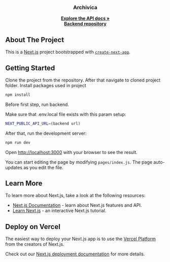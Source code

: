 <br />
<div align="center">

<h3 align="center">Archivica</h3>

  <p align="center">
    <a href="https://documenter.getpostman.com/view/6304568/2sA2xb7bnG"><strong>Explore the API docs »</strong></a>
    <br />
    <a href="https://github.com/MartinPavic/Archivica-Backend"><strong>Backend repository</strong></a>
    <br />
  </p>
</div>


<!-- ABOUT THE PROJECT -->
## About The Project

This is a [Next.js](https://nextjs.org/) project bootstrapped with [`create-next-app`](https://github.com/vercel/next.js/tree/canary/packages/create-next-app).

## Getting Started

Clone the project from the repository. After that navigate to cloned project folder. 
Install packages used in project
```sh
npm install
```
Before first step, run backend. 

Make sure that .env.local file exists with this param setup:
```sh
NEXT_PUBLIC_API_URL=(backend url)
```

After that, run the development server:

```bash
npm run dev
```

Open [http://localhost:3000](http://localhost:3000) with your browser to see the result.

You can start editing the page by modifying `pages/index.js`. The page auto-updates as you edit the file.

## Learn More

To learn more about Next.js, take a look at the following resources:

- [Next.js Documentation](https://nextjs.org/docs) - learn about Next.js features and API.
- [Learn Next.js](https://nextjs.org/learn) - an interactive Next.js tutorial.

## Deploy on Vercel

The easiest way to deploy your Next.js app is to use the [Vercel Platform](https://vercel.com/new?utm_medium=default-template&filter=next.js&utm_source=create-next-app&utm_campaign=create-next-app-readme) from the creators of Next.js.

Check out our [Next.js deployment documentation](https://nextjs.org/docs/deployment) for more details.
